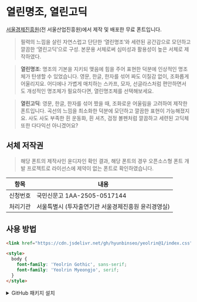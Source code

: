 # 열린명조, 열린고딕

[서울경제진흥원](전 서울산업진흥원)에서 제작 및 배포한 무료 폰트입니다.

[서울경제진흥원]: https://www.sba.seoul.kr/

<!-- https://yoondesign.com/portfolio_government/?bmode=view&idx=157127395 -->
<!-- https://archive.is/mPUXR -->

> 필력의 느낌을 살린 자연스럽고 단단한 ‘열린명조’와 세련된 공간감으로 모던하고 깔끔한 ‘열린고딕’으로 구성. 본문용 서체로써 심미성과 활용성이 높은 서체로 제작하였다.

<!-- https://font.co.kr/collection/sub?family_idx=10288 -->
<!-- https://archive.is/UEib2 -->

> **열린명조**: 명조의 기본을 지키되 맺음에 힘을 주어 표현한 덕분에 인상적인 명조체가 탄생할 수 있었습니다. 영문, 한글, 한자를 섞어 짜도 이질감 없이, 조화롭게 어울리지요. 어디에나 가볍게 매치하는 스카프, 모자, 선글라스처럼 편안하면서도 개성적인 명조체가 필요하다면, 열린명조체를 선택해보세요.

<!-- https://font.co.kr/collection/sub?family_idx=10287 -->
<!-- https://archive.is/fOfug -->

> **열린고딕**: 영문, 한글, 한자를 섞어 짰을 때, 조화로운 어울림을 고려하여 제작한 폰트입니다. 곡선의 느낌을 최소화한 덕분에 모던하고 깔끔한 표현이 가능해졌지요. 사도 사도 부족한 흰 운동화, 흰 셔츠, 검정 볼펜처럼 깔끔하고 세련된 고딕체 또한 다다익선 아니겠어요?

## 서체 저작권

> 해당 폰트의 제작사인 윤디자인 확인 결과, 해당 폰트의 경우 오픈소스형 폰트 개발 프로젝트로 라이선스에 제약이 없는 폰트로 확인하였습니다.

| 항목     | 내용                                                |
| -------- | --------------------------------------------------- |
| 신청번호 | 국민신문고 1AA-2505-0517144                         |
| 처리기관 | 서울특별시 (투자출연기관 서울경제진흥원 윤리경영실) |

## 사용 방법

```html
<link href="https://cdn.jsdelivr.net/gh/hyunbinseo/yeolrin@1/index.css" rel="stylesheet" />

<style>
  body {
    font-family: 'Yeolrin Gothic', sans-serif;
    font-family: 'Yeolrin Myeongjo', serif;
  }
</style>
```

<details>
  <summary>GitHub 패키지 설치</summary>

```shell
pnpm i github:hyunbinseo/yeolrin
```

CSS 파일을 불러옵니다.

```
node_modules/yeolrin/index.css
```

```css
@import 'yeolrin'; /* Vite CSS */
```

```ts
import 'yeolrin'; // Vite JavaScript, TypeScript
```

폰트 패밀리를 지정합니다.

```css
body {
  font-family: 'Yeolrin Gothic', sans-serif;
  font-family: 'Yeolrin Myeongjo', serif;
}
```

</details>
